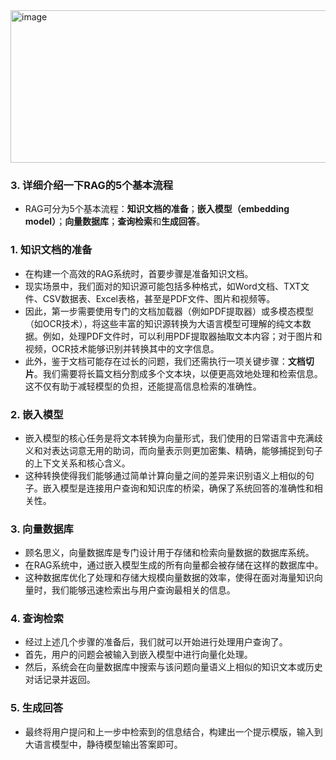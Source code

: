 <img width="595" height="244" alt="image" src="https://github.com/user-attachments/assets/6060c6af-6846-45a6-96bf-9ab51cc58972" />

### 3. 详细介绍一下RAG的5个基本流程
- RAG可分为5个基本流程：**知识文档的准备**；**嵌入模型（embedding model）**；**向量数据库**；**查询检索**和**生成回答**。

### 1. 知识文档的准备
- 在构建一个高效的RAG系统时，首要步骤是准备知识文档。
- 现实场景中，我们面对的知识源可能包括多种格式，如Word文档、TXT文件、CSV数据表、Excel表格，甚至是PDF文件、图片和视频等。
- 因此，第一步需要使用专门的文档加载器（例如PDF提取器）或多模态模型（如OCR技术），将这些丰富的知识源转换为大语言模型可理解的纯文本数据。例如，处理PDF文件时，可以利用PDF提取器抽取文本内容；对于图片和视频，OCR技术能够识别并转换其中的文字信息。
- 此外，鉴于文档可能存在过长的问题，我们还需执行一项关键步骤：**文档切片**。我们需要将长篇文档分割成多个文本块，以便更高效地处理和检索信息。这不仅有助于减轻模型的负担，还能提高信息检索的准确性。

### 2. 嵌入模型
- 嵌入模型的核心任务是将文本转换为向量形式，我们使用的日常语言中充满歧义和对表达词意无用的助词，而向量表示则更加密集、精确，能够捕捉到句子的上下文关系和核心含义。
- 这种转换使得我们能够通过简单计算向量之间的差异来识别语义上相似的句子。嵌入模型是连接用户查询和知识库的桥梁，确保了系统回答的准确性和相关性。

### 3. 向量数据库
- 顾名思义，向量数据库是专门设计用于存储和检索向量数据的数据库系统。
- 在RAG系统中，通过嵌入模型生成的所有向量都会被存储在这样的数据库中。
- 这种数据库优化了处理和存储大规模向量数据的效率，使得在面对海量知识向量时，我们能够迅速检索出与用户查询最相关的信息。

### 4. 查询检索
- 经过上述几个步骤的准备后，我们就可以开始进行处理用户查询了。
- 首先，用户的问题会被输入到嵌入模型中进行向量化处理。
- 然后，系统会在向量数据库中搜索与该问题向量语义上相似的知识文本或历史对话记录并返回。

### 5. 生成回答
- 最终将用户提问和上一步中检索到的信息结合，构建出一个提示模版，输入到大语言模型中，静待模型输出答案即可。
